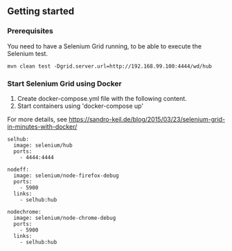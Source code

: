 ## Getting started

### Prerequisites

You need to have a Selenium Grid running, to be able to execute the Selenium test.

```
mvn clean test -Dgrid.server.url=http://192.168.99.100:4444/wd/hub
```

### Start Selenium Grid using Docker

1. Create docker-compose.yml file with the following content.
2. Start containers using 'docker-compose up' 

For more details, see https://sandro-keil.de/blog/2015/03/23/selenium-grid-in-minutes-with-docker/

```
selhub:
  image: selenium/hub
  ports:
    - 4444:4444

nodeff:
  image: selenium/node-firefox-debug
  ports:
    - 5900
  links:
    - selhub:hub

nodechrome:
  image: selenium/node-chrome-debug
  ports:
    - 5900
  links:
    - selhub:hub
```
